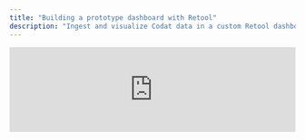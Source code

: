 ```yaml
---
title: "Building a prototype dashboard with Retool"
description: "Ingest and visualize Codat data in a custom Retool dashboard in 10 minutes."
---
```


<div className="video-container">
  <iframe width="100%" height="" src="https://www.youtube.com/embed/UpfsAB2FNvg?si=mvOQ7Dk_eGyuL6Eo" title="YouTube video player" frameborder="0" allow="accelerometer; autoplay; clipboard-write; encrypted-media; gyroscope; picture-in-picture; web-share" allowfullscreen/>
</div>

#### Resources

- [Sign up for Retool](https://retool.com/)
- [Download the dashboard template](https://github.com/codatio/codat-docs/blob/main/static/documents/template-retool-company-data-explorer.json)  
- [Lending API docs](https://docs.codat.io/lending-api) 